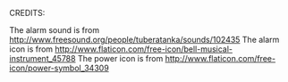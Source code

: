 CREDITS:

The alarm sound is from http://www.freesound.org/people/tuberatanka/sounds/102435
The alarm icon is from http://www.flaticon.com/free-icon/bell-musical-instrument_45788
The power icon is from http://www.flaticon.com/free-icon/power-symbol_34309
